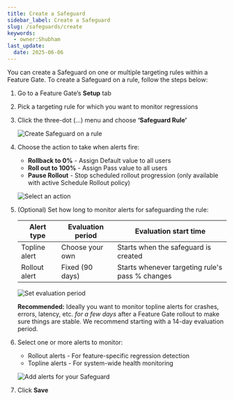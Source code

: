 ```yaml
---
title: Create a Safeguard
sidebar_label: Create a Safeguard
slug: /safeguards/create
keywords:
  - owner:Shubham
last_update:
  date: 2025-06-06
---
```


You can create a Safeguard on one or multiple targeting rules within a Feature Gate. To create a Safeguard on a rule, follow the steps below:

1. Go to a Feature Gate’s <b>Setup</b> tab

2. Pick a targeting rule for which you want to monitor regressions

3. Click the three-dot (...) menu and choose <b>‘Safeguard Rule’</b>

    ![Create Safeguard on a rule](/img/safeguards/create-safeguard.png)

4. Choose the action to take when alerts fire: 
    - <b>Rollback to 0%</b> - Assign Default value to all users  
    - <b>Roll out to 100%</b> - Assign Pass value to all users
    - <b>Pause Rollout</b> - Stop scheduled rollout progression (only available with active Schedule Rollout policy)

    ![Select an action](/img/safeguards/choose-safeguard-action.png)

5. (Optional) Set how long to monitor alerts for safeguarding the rule:

    | Alert type | Evaluation period | Evaluation start time|
    | --- | --- | --- |
    | Topline alert | Choose your own | Starts when the safeguard is created|
    | Rollout alert | Fixed (90 days) | Starts whenever targeting rule's pass % changes |
    
    ![Set evaluation period](/img/safeguards/evaluation-period.png)
     
    <b>Recommended:</b> Ideally you want to monitor topline alerts for crashes, errors, latency, etc. *for a few days* after a Feature Gate rollout to make sure things are stable. We recommend starting with a 14-day evaluation period.

6. Select one or more alerts to monitor:

    - Rollout alerts - For feature-specific regression detection
    - Topline alerts - For system-wide health monitoring

    ![Add alerts for your Safeguard](/img/safeguards/add-alerts.png)

7. Click <b>Save</b>